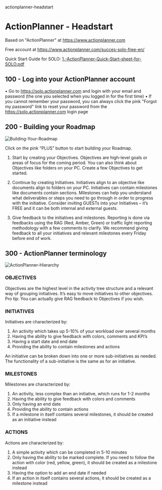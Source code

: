 actionplanner-headstart
# ActionPlanner - Headstart

Based on "ActionPlanner" at https://www.actionplanner.com

Free account at https://www.actionplanner.com/succes-solo-free-en/

Quick Start Guide for SOLO: [1.-ActionPlanner-Quick-Start-sheet-for-SOLO.pdf](https://github.com/vanHeemstraSystems/actionplanner-headstart/files/8670421/1.-ActionPlanner-Quick-Start-sheet-for-SOLO.pdf)

## 100 - Log into your ActionPlanner account
• Go to https://solo.actionplanner.com and login with your email and password (the one you selected 
when you logged in for the first time)
• If you cannot remember your password, you can always click the pink "Forgot my password" link to
reset your password from the https://solo.actionplanner.com login page

## 200 - Building your Roadmap

![Building-Your-Roadmap](https://user-images.githubusercontent.com/1499433/167865663-aa699b92-73d1-49f4-bc52-d6a5452fa395.png)

Click on the pink “PLUS” button to start building your Roadmap.

1. Start by creating your Objectives. Objectives are high-level goals 
or areas of focus for the coming period. You can also think about 
Objectives like folders on your PC. Create a few Objectives to get started.

2. Continue by creating Initiatives. Initiatives align to an objective like documents align to folders on your 
PC. Initiatives can contain milestones like documents contain sections. Milestones can help you 
understand what deliverables or steps you need to go through in order to progress with the initiative.
Consider inviting GUESTs into your Initiatives – it’s FREE and it can be both internal and external guests.

3. Give feedback to the initiatives and milestones. Reporting is done via feedbacks using the RAG (Red, 
Amber, Green) or traffic light reporting methodology with a few comments to clarify. We recommend 
giving feedback to all your initiatives and relevant milestones every Friday before end of work. 

## 300 - ActionPlanner terminology

![ActionPlanner-Hierarchy](https://user-images.githubusercontent.com/1499433/167865443-30cde0a3-c125-4df2-8e2c-c0e3adf9e3b3.png)

### OBJECTIVES 

Objectives are the highest level in the activity tree structure and a relevant way of grouping initiatives. It’s easy to 
move initiatives to other objectives. Pro tip: You can actually give RAG feedback to Objectives if you wish. 
 
### INITIATIVES 

Initiatives are characterized by: 

1. An activity which takes up 5-10% of your workload over several months
2. Having the ability to give feedback with colors, comments and KPI’s
3. Having a start date and end date
4. Providing the ability to contain milestones and actions 

An initiative can be broken down into one or more sub-initiatives as needed. The 
functionality of a sub-initiative is the same as for an initiative. 
 
### MILESTONES 

Milestones are characterized by: 

1. An activity, less complex than an initiative, which runs for 1-2 months 
2. Having the ability to give feedback with colors and comments
3. Only having an end date 
4. Providing the ability to contain actions 
5. If a milestone in itself contains several milestones, it should be created as an initiative instead 
 
### ACTIONS 

Actions are characterized by:

1. A simple activity which can be completed in 5-10 minutes 
2. Only having the ability to be marked complete. If you need to follow the action with color (red, yellow, green), it should be created as a milestone instead
3. Having the option to add an end date if needed
4. If an action in itself contains several actions, it should be created as a milestone instead
